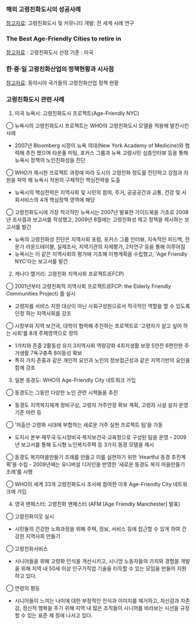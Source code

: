 ### 해외 고령친화도시의 성공사례
[참고자료](https://extranet.who.int/agefriendlyworld/resources/age-friendly-case-studies/): 고령친화도시 및 커뮤니티 개발: 전 세계 사례 연구

### The Best Age-Friendly Cities to retire in
[참고자료](https://www.thestreet.com/personal-finance/the-most-age-friendly-city-to-retire-15090494#gid=ci0256b22450002716&pid=5-fort-lauderdale-fla) : 고령친화도시 선정 기준 : 미국

### 한·중·일 고령친화산업의 정책현황과 시사점
[참고자료](https://github.com/pwjdgus/Age_Friendly_City/files/8499763/default.pdf): 동아시아 국가들의 고령친화산업 정책 현황

### 고령친화도시 관련 사례
1. 미국 뉴욕시: 고령친화도시 프로젝트(Age-Friendly NYC)
 
 ◯ 뉴욕시의 고령친화도시 프로젝트는 WHO의 고령친화도시 모델을 적용해 발전시킨 사례
  - 2007년 Bloomberg 시장이 뉴욕 의대(New York Academy of Medicine)와 협력해 추진 했으며 타운홀 미팅, 포커스 그룹과 뉴욕 고령시민 심층인터뷰 등을 통해 뉴욕시 정책의
  노인친화성을 진단
  
 ◯ WHO가 제시한 프로젝트 과정에 따라 도시의 고령친화 정도를 진단하고 강점과 자원을 파악 해 뉴욕시 차원의 구체적인 핵심전략을 도출
  - 뉴욕시의 핵심전략은 지역사회 및 시민의 참여, 주거, 공공공간과 교통, 건강 및 사회서비스의 4개 핵심정책 영역에 해당
    
 ◯ 고령친화도시에 가장 적극적인 뉴욕시는 2007년 발표한 가이드북을 기초로 2008년 조사결과 보고서를 작성했고, 2009년 8월에는 고령친화성 제고 정책을 제시하는 보고서를 발간
  - 뉴욕의 고령친화성 진단은 지역사회 포럼, 포커스 그룹 인터뷰, 지속적인 피드백, 전문가 라운드테이블, 실제조사, 지역기관의 자체평가, 2차연구 등을 통해 이루어짐
  - 뉴욕시는 이 같은 지역사회의 평가에 기초해 이행계획을 수립했고, ‘Age Friendly NYC’라는 보고서를 발간

2. 캐나다 캘거리: 고령친화 지역사회 프로젝트(EFCP)

 ◯ 2001년부터 고령친화적 지역사회 프로젝트(EFCP: the Elderly Friendly Communities Project) 를 실시
  - 고령자를 서비스 지원 대상이 아닌 사회구성원으로서 적극적인 역할을 할 수 있도록 인정 하는 지역사회를 강조
 
 ◯ 시정부와 지역 보건국, 대학이 협력해 추진하는 프로젝트로 ‘고령자가 살고 싶어 하는 사회’를 8개 주제영역으로 정의
  - 1가치와 존중 2활동성 유지 3지역사회 역량강화 4최저생활 보장 5안전 6편안한 주 거생활 7욕구충족 8이동성 확보
  - 특히 가치·존중과 같은 개인적 요인과 노인의 정보접근성과 같은 지역기반의 요인을 함께 강조

3. 일본 동경도: WHO의 Age-Friendly City 네트워크 가입
 
 ◯ 동경도는 그동안 다양한 노인 관련 시책들을 추진
  - 동경도 지역복지체계 정비구상, 고령자 거주안정 확보 계획, 고령자 시설 설치·운영기준 마련 등
 
 ◯ ‘저출산·고령화 시대에 부합하는 새로운 거주 실현 프로젝트 팀’을 가동
  - 도지사 본부·재무국·도시정비국·복지보건국·교육청으로 구성된 팀을 운영 - 2009년 보고서를 통해 도시형 노인복지주택 등 3가지 동경 모델을 제시

 ◯ 동경도 복지마을만들기 조례를 만들고 이를 실현하기 위한 ‘Heartful 동경 추진계획’을 수립 - 2009년에는 유니버설 디자인을 반영한 ‘새로운 동경도 복지 마을만들기 조례’를 시행

 ◯ WHO의 세계 33개 고령친화도시 조사에 참여한 이후 Age-Friendly City 네트워크에 가입
 
 4. 영국 맨체스터: 고령친화 맨체스터 (AFM [Age Friendly Manchester] 발표)
 
 ◯ 고령친화이웃 실시
  - 시민들의 건강한 노화과정을 위해 주택, 정보, 서비스 등에 접근할 수 있게 하여 건강한 지역사회 만들기
 
 ◯ 고령친화서비스
  - 시니어들을 위해 고령화 인식을 개선시키고, 시니엉 노동자들의 가치와 경험을 개발을 위해 지역 내 50세 이상 인구가직업 기술을 터득할 수 있는 모임을 만들어 지원하고 있다.

 ◯ 연령의 평등
  - 시니어들이 느끼는 나이에 대한 부정적인 인식과 이미지를 제거하고, 자신감과 자존감, 정신적 행복을 주기 위해 지역 내 많은 조직들이 시니어를 바라보는 시선을 규정할 수 있는 표준 제     정에 나서고 있다.
